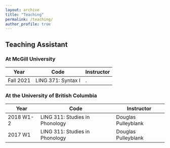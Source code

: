 ```yaml
---
layout: archive
title: "Teaching"
permalink: /teaching/
author_profile: true
---
```


## Teaching Assistant
### At McGill University
| Year      | Code                                  | Instructor            |
|-----------|---------------------------------------|-----------------------|
|Fall 2021  | LING 371: Syntax I                    | .                     |

### At the University of British Columbia

| Year       | Code                                  | Instructor            |
|------------|---------------------------------------|-----------------------|
| 2018 W1-2  | LING 311: Studies in Phonology        | Douglas Pulleyblank   |
| 2017 W1    | LING 311: Studies in Phonology        | Douglas Pulleyblank   |
